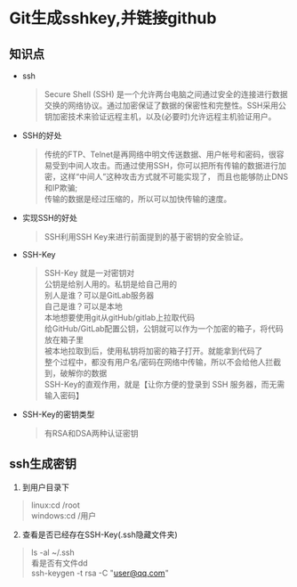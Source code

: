 # Git生成sshkey,并链接github  
## 知识点  
* ssh  
  >Secure Shell (SSH) 是一个允许两台电脑之间通过安全的连接进行数据交换的网络协议。通过加密保证了数据的保密性和完整性。SSH采用公钥加密技术来验证远程主机，以及(必要时)允许远程主机验证用户。  
  
* SSH的好处  
  >传统的FTP、Telnet是再网络中明文传送数据、用户帐号和密码，很容易受到中间人攻击。而通过使用SSH，你可以把所有传输的数据进行加密，这样“中间人”这种攻击方式就不可能实现了， 而且也能够防止DNS和IP欺骗;  
  >传输的数据是经过压缩的，所以可以加快传输的速度。  
* 实现SSH的好处  
  >SSH利用SSH Key来进行前面提到的基于密钥的安全验证。  
* SSH-Key  
  >SSH-Key 就是一对密钥对  
  >公钥是给别人用的。私钥是给自己用的  
  >别人是谁？可以是GitLab服务器  
  >自己是谁？可以是本地  
  >本地想要使用git从gitHub/gitlab上拉取代码  
  >给GitHub/GitLab配置公钥，公钥就可以作为一个加密的箱子，将代码放在箱子里  
  >被本地拉取到后，使用私钥将加密的箱子打开。就能拿到代码了  
  >整个过程中，都没有用户名/密码在网络中传输，所以不会给他人拦截到，破解你的数据  
  >SSH-Key的直观作用，就是【让你方便的登录到 SSH 服务器，而无需输入密码】  
* SSH-Key的密钥类型  
  >有RSA和DSA两种认证密钥  
## ssh生成密钥  
1. 到用户目录下
  >linux:cd /root  
  >windows:cd /用户  
2. 查看是否已经存在SSH-Key(.ssh隐藏文件夹)  
  >ls -al ~/.ssh  
看是否有文件dd  
ssh-keygen -t rsa -C "user@qq.com"
